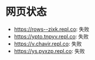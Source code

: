# 网页状态
- https://rows--zixk.repl.co: 失败
- https://ypto.tnpyv.repl.co: 失败
- https://v.chavir.repl.co: 失败
- https://ys.pyxzp.repl.co: 失败
